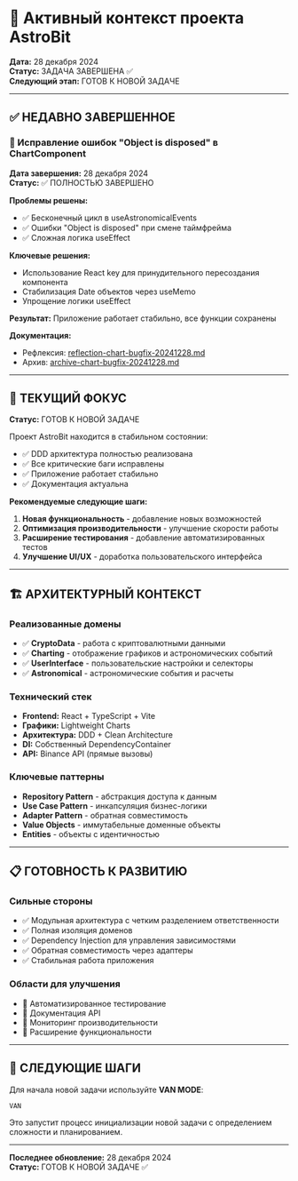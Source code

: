 # 🎯 Активный контекст проекта AstroBit

**Дата:** 28 декабря 2024  
**Статус:** ЗАДАЧА ЗАВЕРШЕНА ✅  
**Следующий этап:** ГОТОВ К НОВОЙ ЗАДАЧЕ  

---

## ✅ НЕДАВНО ЗАВЕРШЕННОЕ

### 🔧 Исправление ошибок "Object is disposed" в ChartComponent
**Дата завершения:** 28 декабря 2024  
**Статус:** ✅ ПОЛНОСТЬЮ ЗАВЕРШЕНО  

**Проблемы решены:**
- ✅ Бесконечный цикл в useAstronomicalEvents
- ✅ Ошибки "Object is disposed" при смене таймфрейма
- ✅ Сложная логика useEffect

**Ключевые решения:**
- Использование React key для принудительного пересоздания компонента
- Стабилизация Date объектов через useMemo
- Упрощение логики useEffect

**Результат:** Приложение работает стабильно, все функции сохранены

**Документация:**
- Рефлексия: [reflection-chart-bugfix-20241228.md](reflection/reflection-chart-bugfix-20241228.md)
- Архив: [archive-chart-bugfix-20241228.md](archive/archive-chart-bugfix-20241228.md)

---

## 🎯 ТЕКУЩИЙ ФОКУС

**Статус:** ГОТОВ К НОВОЙ ЗАДАЧЕ  

Проект AstroBit находится в стабильном состоянии:
- ✅ DDD архитектура полностью реализована
- ✅ Все критические баги исправлены
- ✅ Приложение работает стабильно
- ✅ Документация актуальна

**Рекомендуемые следующие шаги:**
1. **Новая функциональность** - добавление новых возможностей
2. **Оптимизация производительности** - улучшение скорости работы
3. **Расширение тестирования** - добавление автоматизированных тестов
4. **Улучшение UI/UX** - доработка пользовательского интерфейса

---

## 🏗️ АРХИТЕКТУРНЫЙ КОНТЕКСТ

### Реализованные домены
- ✅ **CryptoData** - работа с криптовалютными данными
- ✅ **Charting** - отображение графиков и астрономических событий
- ✅ **UserInterface** - пользовательские настройки и селекторы
- ✅ **Astronomical** - астрономические события и расчеты

### Технический стек
- **Frontend:** React + TypeScript + Vite
- **Графики:** Lightweight Charts
- **Архитектура:** DDD + Clean Architecture
- **DI:** Собственный DependencyContainer
- **API:** Binance API (прямые вызовы)

### Ключевые паттерны
- **Repository Pattern** - абстракция доступа к данным
- **Use Case Pattern** - инкапсуляция бизнес-логики
- **Adapter Pattern** - обратная совместимость
- **Value Objects** - иммутабельные доменные объекты
- **Entities** - объекты с идентичностью

---

## 📋 ГОТОВНОСТЬ К РАЗВИТИЮ

### Сильные стороны
- ✅ Модульная архитектура с четким разделением ответственности
- ✅ Полная изоляция доменов
- ✅ Dependency Injection для управления зависимостями
- ✅ Обратная совместимость через адаптеры
- ✅ Стабильная работа приложения

### Области для улучшения
- 🔄 Автоматизированное тестирование
- 🔄 Документация API
- 🔄 Мониторинг производительности
- 🔄 Расширение функциональности

---

## 🚀 СЛЕДУЮЩИЕ ШАГИ

Для начала новой задачи используйте **VAN MODE**:

```
VAN
```

Это запустит процесс инициализации новой задачи с определением сложности и планированием.

---

**Последнее обновление:** 28 декабря 2024  
**Статус:** ГОТОВ К НОВОЙ ЗАДАЧЕ ✅ 